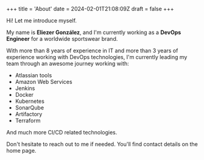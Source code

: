 +++
title = 'About'
date = 2024-02-01T21:08:09Z
draft = false
+++

Hi! Let me introduce myself. 

My name is **Eliezer González**, and I'm currently working as a **DevOps Engineer** for a worldwide sportswear brand. 

With more than 8 years of experience in IT and more than 3 years of experience working with DevOps technologies, I'm currently leading my team through an awesome journey working with: 

* Atlassian tools
* Amazon Web Services
* Jenkins 
* Docker 
* Kubernetes
* SonarQube
* Artifactory
* Terraform 

And much more CI/CD related technologies.

Don't hesitate to reach out to me if needed. You'll find contact details on the home page. 
